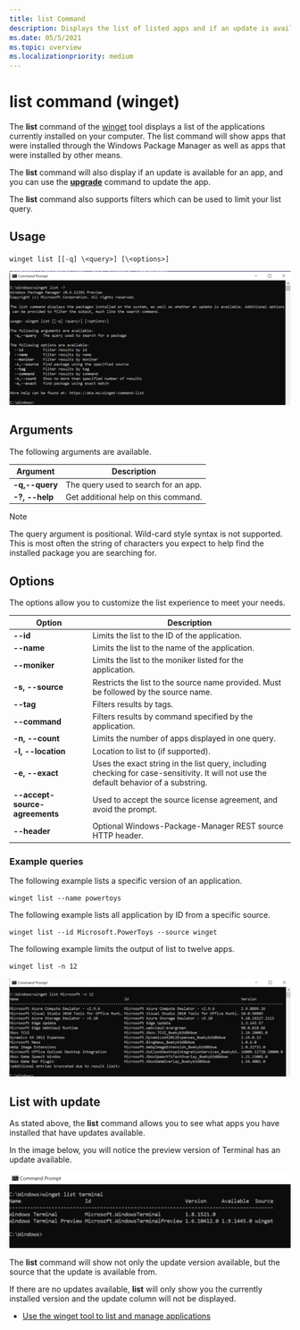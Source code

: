 ```yaml
---
title: list Command
description: Displays the list of listed apps and if an update is available. 
ms.date: 05/5/2021
ms.topic: overview
ms.localizationpriority: medium
---
```


# list command (winget)

The **list** command of the [winget](index.md) tool displays a list of the applications currently installed on your computer. The list command will show apps that were installed through the Windows Package Manager as well as apps that were installed by other means.

The **list** command will also display if an update is available for an app, and you can use the [**upgrade**](.\upgrade.md) command to update the app.

The **list** command also supports filters which can be used to limit your list query.

## Usage

`winget list [[-q] \<query>] [\<options>]`

![Image of list command usage](images\list.png)

## Arguments

The following arguments are available.

| Argument      | Description |
|-------------|-------------|  
| **-q,--query**  |  The query used to search for an app. |
| **-?, --help** |  Get additional help on this command. |

> [!NOTE]
> The query argument is positional. Wild-card style syntax is not supported. This is most often the string of characters you expect to help find the installed package you are searching for.

## Options

The options allow you to customize the list experience to meet your needs.

| Option      | Description |
|-------------|-------------|  
| **--id**    |  Limits the list to the ID of the application.   |  
| **--name**   |  Limits the list to the name of the application. |  
| **--moniker**   | Limits the list to the moniker listed for the application. |  
| **-s, --source**   |  Restricts the list to the source name provided. Must be followed by the source name. |  
| **--tag** |  Filters results by tags. |  
| **--command** |  Filters results by command specified by the application. |  
| **-n, --count** | Limits the number of apps displayed in one query.   |
| **-l, --location** |    Location to list to (if supported). |
| **-e, --exact**   |   Uses the exact string in the list query, including checking for case-sensitivity. It will not use the default behavior of a substring. |  
| **--accept-source-agreements** | Used to accept the source license agreement, and avoid the prompt. |
| **--header** | Optional Windows-Package-Manager REST source HTTP header. |

### Example queries

The following example lists a specific version of an application.

```CMD
winget list --name powertoys

```

The following example lists all application by ID from a specific source.

```CMD
winget list --id Microsoft.PowerToys --source winget
```

The following example limits the output of list to twelve apps.

```CMD
winget list -n 12
```

![Image of list output command limited to twelve apps](images\list-count.png)

## List with update

As stated above, the **list** command allows you to see what apps you have installed that have updates available.

In the image below, you will notice the preview version of Terminal has an update available.

![Image of list with update command](images\list-update.png)

The **list** command will show not only the update version available, but the source that the update is available from.

If there are no updates available, **list** will only show you the currently installed version and the update column will not be displayed.

* [Use the winget tool to list and manage applications](index.md)
